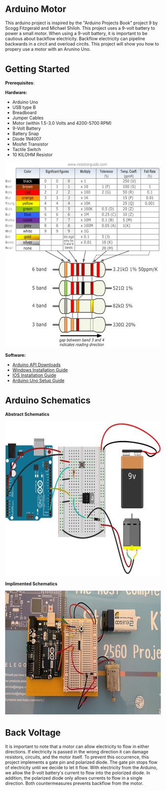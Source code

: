 # Arduino Motor

This arduino project is inspired by the "Arduino Projects Book" project 9 by Scogg Fitzgerald and Michael Shiloh. This project uses a 9-volt battery to power a small motor. When using a 9-volt battery, it is important to be cautious about backflow electricity. Backflow electricity can pipeline backwards in a circit and overload circits. This project will show you how to propery use a motor with an Arunino Uno.  

# Getting Started
  
  **Prerequisites**:
  
  **Hardware:**
  
  - Arduino Uno
  - USB type B
  - Breadboard
  - Jumper Cables
  - Motor (within 1.5-3.0 Volts and 4200-5700 RPM)
  - 9-Volt Battery
  - Battery Snap
  - Diode 1N4007
  - Mosfet Transistor
  - Tactile Switch
  - 10 KILOHM Resistor  
  
<img src="Project images/Resistor-Chart.png" width="700" height="600">

 **Software:**
 
 - [Arduino API Downloads](https://www.arduino.cc/en/main/software)
 - [Windows Installation Guide](https://www.arduino.cc/en/guide/windows)
 - [IOS Installation Guide](https://www.arduino.cc/en/guide/macOSX)
 - [Arduino Uno Setup Guide](https://www.arduino.cc/en/Guide/ArduinoUno)

# Arduino Schematics

**Abstract Schematics**

<img src="Project images/Arduino Blueprints.jpg" width="700" height="500">

**Implimented Schematics**

<img src="Project images/Arduino Schematics.jpg" width="700" height="400">

# Back Voltage 

It is important to note that a motor can allow electricity to flow in either directions. If electricity is passed in the wrong direction it can damage resistors, circuits, and the motor itself. To prevent this occurrence, this project implements a gate pin and polarized diode. The gate pin stops flow of electricity until we decide to let it flow. With electricity from the Arduino, we allow the 9-volt battery's current to flow into the polorized diode. In addition, the polarized diode only allows currents to flow in a single direction. Both countermeasures prevents backflow from the motor.
